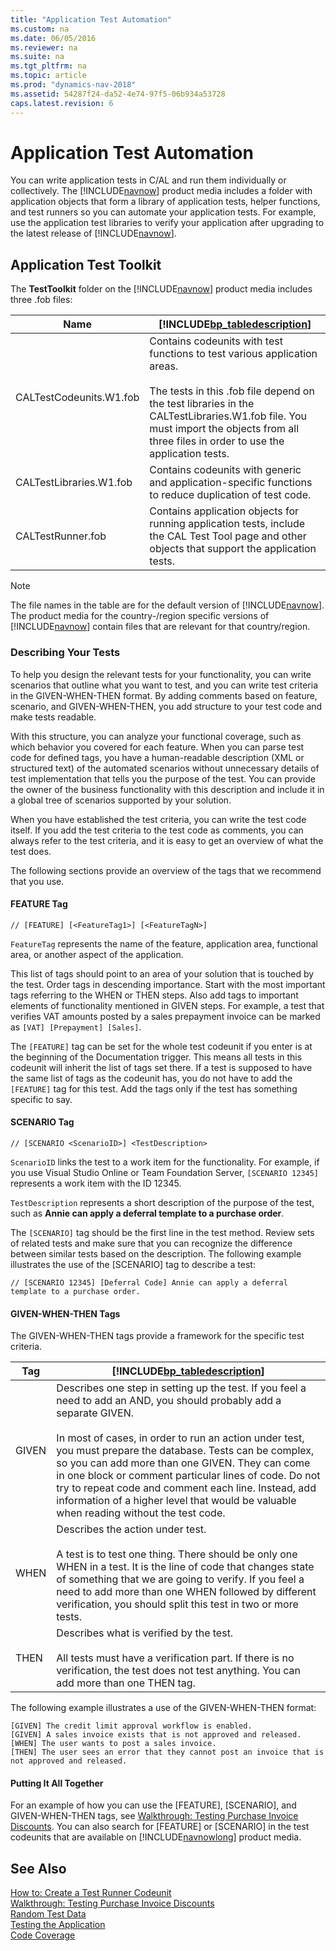```yaml
---
title: "Application Test Automation"
ms.custom: na
ms.date: 06/05/2016
ms.reviewer: na
ms.suite: na
ms.tgt_pltfrm: na
ms.topic: article
ms.prod: "dynamics-nav-2018"
ms.assetid: 54287f24-da52-4e74-97f5-06b934a53728
caps.latest.revision: 6
---
```

# Application Test Automation
You can write application tests in C/AL and run them individually or collectively. The [!INCLUDE[navnow](includes/navnow_md.md)] product media includes a folder with application objects that form a library of application tests, helper functions, and test runners so you can automate your application tests. For example, use the application test libraries to verify your application after upgrading to the latest release of [!INCLUDE[navnow](includes/navnow_md.md)].  

## Application Test Toolkit  
 The **TestToolkit** folder on the [!INCLUDE[navnow](includes/navnow_md.md)] product media includes three .fob files:  

|Name|[!INCLUDE[bp_tabledescription](includes/bp_tabledescription_md.md)]|  
|----------|---------------------------------------|  
|CALTestCodeunits.W1.fob|Contains codeunits with test functions to test various application areas.<br /><br /> The tests in this .fob file depend on the test libraries in the CALTestLibraries.W1.fob file. You must import the objects from all three files in order to use the application tests.|  
|CALTestLibraries.W1.fob|Contains codeunits with generic and application-specific functions to reduce duplication of test code.|  
|CALTestRunner.fob|Contains application objects for running application tests, include the CAL Test Tool page and other objects that support the application tests.|  

> [!NOTE]  
>  The file names in the table are for the default version of [!INCLUDE[navnow](includes/navnow_md.md)]. The product media for the country-/region specific versions of [!INCLUDE[navnow](includes/navnow_md.md)] contain files that are relevant for that country/region.  

### Describing Your Tests  
 To help you design the relevant tests for your functionality, you can write scenarios that outline what you want to test, and you can write test criteria in the GIVEN-WHEN-THEN format. By adding comments based on feature, scenario, and GIVEN-WHEN-THEN, you add structure to your test code and make tests readable.  

 With this structure, you can analyze your functional coverage, such as which behavior you covered for each feature. When you can parse test code for defined tags, you have a human-readable description \(XML or structured text\) of the automated scenarios without unnecessary details of test implementation that tells you the purpose of the test. You can provide the owner of the business functionality with this description and include it in a global tree of scenarios supported by your solution.  

 When you have established the test criteria, you can write the test code itself. If you add the test criteria to the test code as comments, you can always refer to the test criteria, and it is easy to get an overview of what the test does.  

 The following sections provide an overview of the tags that we recommend that you use.  

#### FEATURE Tag  

```  
// [FEATURE] [<FeatureTag1>] [<FeatureTagN>]  
```  

 `FeatureTag` represents the name of the feature, application area, functional area, or another aspect of the application.  

 This list of tags should point to an area of your solution that is touched by the test. Order tags in descending importance. Start with the most important tags referring to the WHEN or THEN steps. Also add tags to important elements of functionality mentioned in GIVEN steps. For example, a test that verifies VAT amounts posted by a sales prepayment invoice can be marked as `[VAT] [Prepayment] [Sales]`.  

 The `[FEATURE]` tag can be set for the whole test codeunit if you enter is at the beginning of the Documentation trigger. This means all tests in this codeunit will inherit the list of tags set there. If a test is supposed to have the same list of tags as the codeunit has, you do not have to add the `[FEATURE]` tag for this test. Add the tags only if the test has something specific to say.  

#### SCENARIO Tag  

```  
// [SCENARIO <ScenarioID>] <TestDescription>  
```  

 `ScenarioID` links the test to a work item for the functionality. For example, if you use Visual Studio Online or Team Foundation Server, `[SCENARIO 12345]` represents a work item with the ID 12345.  

 `TestDescription` represents a short description of the purpose of the test, such as **Annie can apply a deferral template to a purchase order**.  

 The `[SCENARIO]` tag should be the first line in the test method. Review sets of related tests and make sure that you can recognize the difference between similar tests based on the description. The following example illustrates the use of the \[SCENARIO\] tag to describe a test:  

```  
// [SCENARIO 12345] [Deferral Code] Annie can apply a deferral template to a purchase order.  
```  

#### GIVEN-WHEN-THEN Tags  
 The GIVEN-WHEN-THEN tags provide a framework for the specific test criteria.  

|Tag|[!INCLUDE[bp_tabledescription](includes/bp_tabledescription_md.md)]|  
|---------|---------------------------------------|  
|GIVEN|Describes one step in setting up the test. If you feel a need to add an AND, you should probably add a separate GIVEN.<br /><br /> In most of cases, in order to run an action under test, you must prepare the database. Tests can be complex, so you can add more than one GIVEN. They can come in one block or comment particular lines of code. Do not try to repeat code and comment each line. Instead, add information of a higher level that would be valuable when reading without the test code.|  
|WHEN|Describes the action under test.<br /><br /> A test is to test one thing. There should be only one WHEN in a test. It is the line of code that changes state of something that we are going to verify. If you feel a need to add more than one WHEN followed by different verification, you should split this test in two or more tests.|  
|THEN|Describes what is verified by the test.<br /><br /> All tests must have a verification part. If there is no verification, the test does not test anything. You can add more than one THEN tag.|  

 The following example illustrates a use of the GIVEN-WHEN-THEN format:  

```  
[GIVEN] The credit limit approval workflow is enabled.  
[GIVEN] A sales invoice exists that is not approved and released.  
[WHEN] The user wants to post a sales invoice.  
[THEN] The user sees an error that they cannot post an invoice that is not approved and released.  
```  

#### Putting It All Together  
 For an example of how you can use the \[FEATURE\], \[SCENARIO\], and GIVEN-WHEN-THEN tags, see [Walkthrough: Testing Purchase Invoice Discounts](Walkthrough--Testing-Purchase-Invoice-Discounts.md). You can also search for \[FEATURE\] or \[SCENARIO\] in the test codeunits that are available on [!INCLUDE[navnowlong](includes/navnowlong_md.md)] product media.  

## See Also  
 [How to: Create a Test Runner Codeunit](How-to--Create-a-Test-Runner-Codeunit.md)   
 [Walkthrough: Testing Purchase Invoice Discounts](Walkthrough--Testing-Purchase-Invoice-Discounts.md)   
 [Random Test Data](Random-Test-Data.md)   
 [Testing the Application](Testing-the-Application.md)   
 [Code Coverage](uiref/-$-N_9990-Code-Coverage-$-.md)
